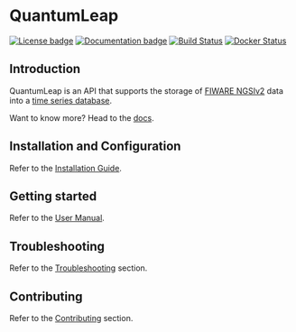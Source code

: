 # QuantumLeap

[![License badge](https://img.shields.io/badge/license-MIT-blue.svg)](https://opensource.org/licenses/MIT)
[![Documentation badge](https://img.shields.io/badge/docs-latest-yellow.svg)](https://smartsdk.github.io/ngsi-timeseries-api/)
[![Build Status](https://travis-ci.org/smartsdk/ngsi-timeseries-api.svg?branch=master)](https://travis-ci.org/smartsdk/ngsi-timeseries-api)
[![Docker Status](https://img.shields.io/docker/pulls/smartsdk/quantumleap.svg)](https://hub.docker.com/r/smartsdk/quantumleap/)

## Introduction

QuantumLeap is an API that supports the storage of [FIWARE NGSIv2](http://docs.orioncontextbroker.apiary.io/#) data into a [time series database](https://en.wikipedia.org/wiki/Time_series_database).

Want to know more? Head to the [docs](https://smartsdk.github.io/ngsi-timeseries-api/).

## Installation and Configuration

Refer to the [Installation Guide](https://smartsdk.github.io/ngsi-timeseries-api/admin/).

## Getting started

Refer to the [User Manual](https://smartsdk.github.io/ngsi-timeseries-api/user/).

## Troubleshooting

Refer to the [Troubleshooting](https://smartsdk.github.io/ngsi-timeseries-api/user/troubleshooting/) section.

## Contributing

Refer to the [Contributing](https://smartsdk.github.io/ngsi-timeseries-api/user/contributing/) section.
